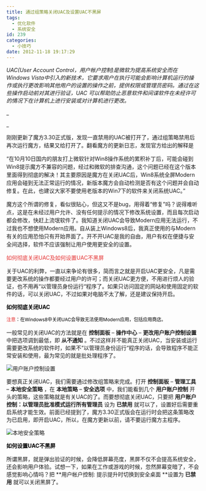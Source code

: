 ```yaml
---
title: 通过组策略关闭UAC及设置UAC不黑屏
tags:
  - 优化软件
  - 系统安全
id: 239
categories:
  - 小技巧
date: 2012-11-18 19:17:29
---
```


_UAC(User Account Control，用户帐户控制)是微软为提高系统安全而在Windows Vista中引入的新技术，它要求用户在执行可能会影响计算机运行的操作或执行更改影响其他用户的设置的操作之前，提供权限或管理员‌密码。通过在这些操作启动前对其进行验证，UAC 可以帮助防止恶意软件和间谍软件在未经许可的情况下在计算机上进行安装或对计算机进行更改。_

_

_

<span style="line-height: 1.5;">刚刚更新了魔方3.30正式版，发现一直禁用的UAC被打开了，通过组策略禁用后再次运行魔方，结果又给打开了。翻看魔方的更新日志，发现官方给出的解释是</span>

“<span style="line-height: 1.5;">在10月10日国内的朋友打上微软针对Win8操作系统的累积补丁后，可能会碰到Win8提示魔方不兼容的问题，经过和微软的排查沟通，这个问题已经在这个版本里面得到彻底的解决！其主要原因是魔方在关闭UAC后，Win8系统全屏Modern应用会碰到无法正常运行的情况，新版本魔方会自动检测是否有这个问题并会自动修复。在此，也建议大家不要使用老版本的Win7下的软件来关闭系统UAC。”</span>

<span style="line-height: 1.5;">魔方这个所谓的修复，看似很贴心，但这又不是bug，用得着“修复”吗？说得难听点，这是在未经过用户允许、没有任何提示的情况下修改系统设置，而且每次启动都会修改，快赶上流氓软件了。我知道关闭UAC会导致<span>Modern应用无法运行，不过我也不想使用<span>Modern应用。自从装上Windows8后，我真正使用的与<span>Modern有关的应用</span>恐怕只有开始界面了。</span>开不开UAC是我的自由，用户有权在便捷与安全间选择，软件不应该强制让用户使用更安全的设置。</span></span>

<span style="line-height: 1.5;"><span>

</span></span>

<span style="line-height: 1.5;"><span><span style="color: #e53333; font-size: 14px;">如何彻底关闭UAC及如何设置UAC不黑屏</span></span></span>

<span>关于UAC的利弊，一直以来争论有很多，简而言之就是开启UAC更安全，凡是需要更改系统的操作都要经过用户的许可；而关闭UAC更方便，不用进行烦人的验证，也不用再“以管理员身份运行“程序了。如果只访问固定的网站和使用固定的软件的话，可以关闭UAC，不过如果对电脑不太了解，还是建议保持开启。</span>

<span>

</span>

<span style="line-height: 1.5; color: #000000; font-size: 14px;"><span style="color: #000000; font-size: 14px;"><span style="color: #000000; font-size: 14px;">**如何彻底关闭UAC**</span></span></span>

<span style="line-height: 1.5; color: #000000; font-size: 12px;"><span style="color: #000000; font-size: 12px;"><span style="color: #000000; font-size: 12px;"><span style="color: #e53333;">注意</span>：在Windows8中关闭UAC会导致无法使用<span>Modern应用</span>，包括应用商店。</span></span></span>

一般常见的关闭UAC的方法就是在 **控制面板** &#8211; **操作中心** &#8211; **更改用户账户控制设置** 中把选项调到最低，即 **从不通知** 。不过这样并不能真正关闭UAC，当安装或运行需要更改系统的软件时，如果不<span>“以管理员身份运行“程序的话，会导致程序不能正常安装和使用，最为常见的就是批处理程序了。</span>

![用户账户控制设置](http://img.sinosky.org/2012/快照1.png "用户账户控制设置")

要想真正关闭UAC，我们需要通过修改组策略来完成。打开 **控制面板** &#8211; **管理工具** &#8211; **本地安全策略** ，在 **本地策略** &#8211; **安全选项** 中，我们能看到几个 **用户账户控制** 开头的策略，这些策略就是有关UAC的了。而要想彻底关闭UAC，只要把 **用户账户控制：以管理员批准模式运行所有管理员** 设为 **已禁用** 就可以了，设置好后需要重启系统才能生效。前面已经提到了，<span>魔方3.30正式版会在运行时会把这条策略改为已启用，即开启UAC，所以，在魔方更新以前，请不要运行魔方主程序。</span>

<span>![本地安全策略](http://img.sinosky.org/2012/快照2.png "本地安全策略")

</span>

<span>

</span>

<span><span style="color: #000000; font-size: 14px; line-height: 21px;">**如何设置UAC不黑屏**</span>

</span>

<span><span style="color: #000000;">所谓</span></span>黑屏，就是弹出验证的时候，会降低屏幕亮度，黑屏不仅不会提高系统安全，还会影响用户体验。试想一下，如果在工作或游戏的时候，忽然屏幕变暗了，不会感觉影响心情吗？把 **用户帐户控制: 提示提升时切换到安全桌面 **设置为 **已禁用** 就可以关闭黑屏了。